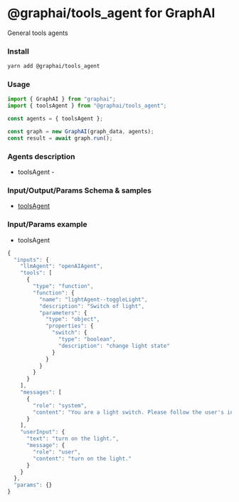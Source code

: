 
# @graphai/tools_agent for GraphAI

General tools agents

### Install

```sh
yarn add @graphai/tools_agent
```


### Usage

```typescript
import { GraphAI } from "graphai";
import { toolsAgent } from "@graphai/tools_agent";

const agents = { toolsAgent };

const graph = new GraphAI(graph_data, agents);
const result = await graph.run();
```

### Agents description
- toolsAgent - 

### Input/Output/Params Schema & samples
 - [toolsAgent](https://github.com/receptron/graphai/blob/main/docs/agentDocs/undefined/toolsAgent.md)

### Input/Params example
 - toolsAgent

```typescript
{
  "inputs": {
    "llmAgent": "openAIAgent",
    "tools": [
      {
        "type": "function",
        "function": {
          "name": "lightAgent--toggleLight",
          "description": "Switch of light",
          "parameters": {
            "type": "object",
            "properties": {
              "switch": {
                "type": "boolean",
                "description": "change light state"
              }
            }
          }
        }
      }
    ],
    "messages": [
      {
        "role": "system",
        "content": "You are a light switch. Please follow the user's instructions."
      }
    ],
    "userInput": {
      "text": "turn on the light.",
      "message": {
        "role": "user",
        "content": "turn on the light."
      }
    }
  },
  "params": {}
}
```










